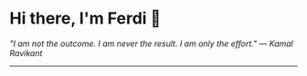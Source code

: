 <h1>Hi there, I'm Ferdi 👋</h1>

<p><em>
  "I am not the outcome. I am never the result. I am only the effort." — Kamal Ravikant
</em></p>

---
